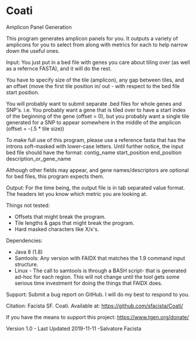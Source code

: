 # Coati
Amplicon Panel Generation

This program generates amplicon panels for you. It outputs a variety of amplicons for you to select from along with metrics for each to help narrow down the useful ones.

Input:
You just put in a bed file with genes you care about tiling over (as well as a refernce FASTA), and it will do the rest.

You have to specify size of the tile (amplicon), any gap between tiles, and an offset (move the first tile position in/ out - with respect to the bed file start position.

You will probably want to submit separate .bed files for whole genes and SNP's. i.e. You probably want a gene that is tiled over to have a start index of the beginning of the gene (offset = 0), but you probably want a single tile generated for a SNP to appear somewhere in the middle of the amplicon (offset = -(.5 * tile size))

To make full use of this program, please use a reference fasta that has the introns soft-masked with lower-case letters.
Until further notice, the input bed file should have the format:
contig_name start_position  end_position  description_or_gene_name

Although other fields may appear, and gene names/descriptors are optional for bed files, this program expects them.

Output:
For the time being, the output file is in tab separated value format. The headers let you know which metric you are looking at.

Things not tested:
- Offsets that might break the program.
- Tile lengths & gaps that might break the program.
- Hard masked characters like X/x's.

Dependencies: 
- Java 8 (1.8)
- Samtools: Any version with FAIDX that matches the 1.9 command input structure.
- Linux - The call to samtools is through a BASH script- that is generated ad-hoc for each region. This will not change until the tool gets some serious time investment for doing the things that FAIDX does.

Support: 
Submit a bug report on GitHub. I will do my best to respond to you.

Citation:
Facista SF. Coati. Available at: https://github.com/sfacista/Coati/

If you have the means to support this project: 
https://www.tgen.org/donate/

Version 1.0 - Last Updated 2019-11-11
-Salvatore Facista
